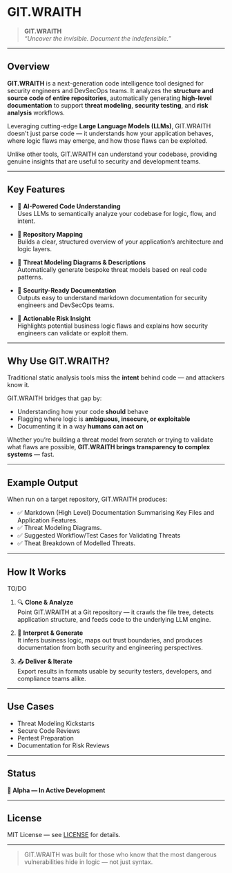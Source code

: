 # GIT.WRAITH

> **GIT.WRAITH**  
> *“Uncover the invisible. Document the indefensible.”*

---

## Overview

**GIT.WRAITH** is a next-generation code intelligence tool designed for security engineers and DevSecOps teams. It analyzes the **structure and source code of entire repositories**, automatically generating **high-level documentation** to support **threat modeling**, **security testing**, and **risk analysis** workflows.

Leveraging cutting-edge **Large Language Models (LLMs)**, GIT.WRAITH doesn't just parse code — it understands how your application behaves, where logic flaws may emerge, and how those flaws can be exploited.

Unlike other tools, GIT.WRAITH can understand your codebase, providing genuine insights that are useful to security and development teams. 

---

## Key Features

- 🧠 **AI-Powered Code Understanding**  
  Uses LLMs to semantically analyze your codebase for logic, flow, and intent.

- 📂 **Repository Mapping**  
  Builds a clear, structured overview of your application’s architecture and logic layers.

- 🔐 **Threat Modeling Diagrams & Descriptions**  
  Automatically generate bespoke threat models based on real code patterns.

- 🧾 **Security-Ready Documentation**  
  Outputs easy to understand markdown documentation for security engineers and DevSecOps teams.

- 🧭 **Actionable Risk Insight**  
  Highlights potential business logic flaws and explains how security engineers can validate or exploit them.

---

## Why Use GIT.WRAITH?

Traditional static analysis tools miss the **intent** behind code — and attackers know it.

GIT.WRAITH bridges that gap by:
- Understanding how your code **should** behave
- Flagging where logic is **ambiguous, insecure, or exploitable**
- Documenting it in a way **humans can act on**

Whether you’re building a threat model from scratch or trying to validate what flaws are possible, **GIT.WRAITH brings transparency to complex systems** — fast.

---

## Example Output

When run on a target repository, GIT.WRAITH produces:

- ✅ Markdown (High Level) Documentation Summarising Key Files and Application Features.
- ✅ Threat Modeling Diagrams.
- ✅ Suggested Workflow/Test Cases for Validating Threats 
- ✅ Theat Breakdown of Modelled Threats.

---

## How It Works
TO/DO
1. 🔍 **Clone & Analyze**  
   Point GIT.WRAITH at a Git repository — it crawls the file tree, detects application structure, and feeds code to the underlying LLM engine.

2. 🧩 **Interpret & Generate**  
   It infers business logic, maps out trust boundaries, and produces documentation from both security and engineering perspectives.

3. 📤 **Deliver & Iterate**  
   Export results in formats usable by security testers, developers, and compliance teams alike.

---

## Use Cases

- Threat Modeling Kickstarts
- Secure Code Reviews
- Pentest Preparation
- Documentation for Risk Reviews

---

## Status

**🚧 Alpha — In Active Development**

---

## License

MIT License — see [LICENSE](./LICENSE) for details.

---

> GIT.WRAITH was built for those who know that the most dangerous vulnerabilities hide in logic — not just syntax.

